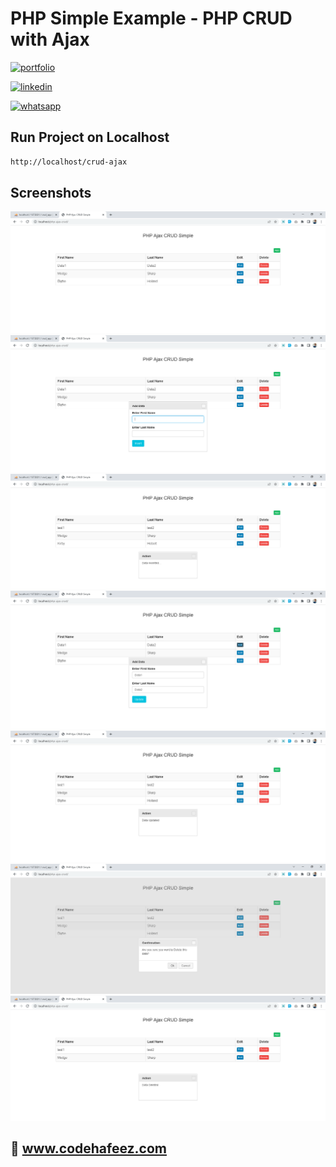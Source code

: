 # PHP Simple Example - PHP CRUD with Ajax

[![portfolio](https://img.shields.io/badge/my_portfolio-000?style=for-the-badge&logo=ko-fi&logoColor=white)](https://www.codehafeez.com/)

[![linkedin](https://img.shields.io/badge/linkedin-0A66C2?style=for-the-badge&logo=linkedin&logoColor=white)](https://www.linkedin.com/in/codehafeez/)

[![whatsapp](https://img.shields.io/badge/whatsapp-GREEN?style=for-the-badge&logo=whatsapp&logoColor=white)](https://api.whatsapp.com/send?phone=923123349398)


## Run Project on Localhost

```bash
http://localhost/crud-ajax
```
    
## Screenshots
![](https://raw.githubusercontent.com/codehafeez/crud-ajax/main/Screenshots/Output-1.png)
![](https://raw.githubusercontent.com/codehafeez/crud-ajax/main/Screenshots/Output-2.png)
![](https://raw.githubusercontent.com/codehafeez/crud-ajax/main/Screenshots/Output-3.png)
![](https://raw.githubusercontent.com/codehafeez/crud-ajax/main/Screenshots/Output-4.png)
![](https://raw.githubusercontent.com/codehafeez/crud-ajax/main/Screenshots/Output-5.png)
![](https://raw.githubusercontent.com/codehafeez/crud-ajax/main/Screenshots/Output-6.png)
![](https://raw.githubusercontent.com/codehafeez/crud-ajax/main/Screenshots/Output-7.png)


## 🔗 www.codehafeez.com
